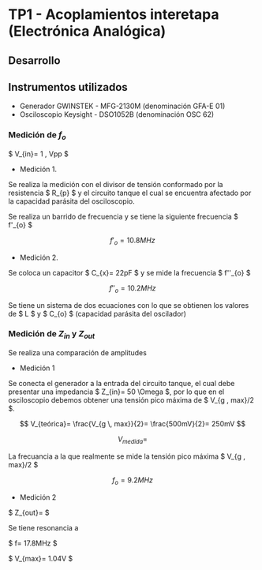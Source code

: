 # TP1 - Acoplamientos interetapa (Electrónica Analógica)

## Desarrollo

## Instrumentos utilizados

- Generador GWINSTEK - MFG-2130M (denominación GFA-E 01)
- Osciloscopio Keysight - DSO1052B (denominación OSC 62)

### Medición de $f_{o}$

$ V_{in}= 1 \, Vpp $

- Medición 1.

Se realiza la medición con el divisor de tensión conformado por la resistencia $ R_{p} $ y el circuito tanque el cual se encuentra afectado por la capacidad parásita del osciloscopio.

Se realiza un barrido de frecuencia y se tiene la siguiente frecuencia $ f'_{o} $

$$ f'_{o}= 10.8MHz $$

- Medición 2.

Se coloca un capacitor $ C_{x}= 22pF $ y se mide la frecuencia $ f''_{o} $

$$ f''_{o}= 10.2MHz $$

Se tiene un sistema de dos ecuaciones con lo que se obtienen los valores de $ L $ y $ C_{o} $ (capacidad parásita del oscilador)

### Medición de $Z_{in}$ y $Z_{out}$

Se realiza una comparación de amplitudes

- Medición 1

Se conecta el generador a la entrada del circuito tanque, el cual debe presentar una impedancia $ Z_{in}= 50 \Omega $, por lo que en el osciloscopio debemos obtener una tensión pico máxima de $ V_{g \, max}/2 $.

$$ V_{teórica}= \frac{V_{g \, max}}{2}= \frac{500mV}{2}= 250mV $$

$$ V_{medida}=  $$

La frecuancia a la que realmente se mide la tensión pico máxima $ V_{g \, max}/2 $

$$ f_{o}= 9.2MHz $$

- Medición 2

$ Z_{out}=  $

Se tiene resonancia a 

$ f= 17.8MHz $

$ V_{max}= 1.04V $

